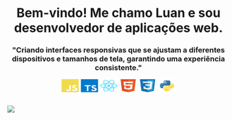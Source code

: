 <h1 align="center">Bem-vindo! Me chamo Luan e sou desenvolvedor de aplicações web.</h1>


<h3 align="center">"Criando interfaces responsivas que se ajustam a diferentes dispositivos e tamanhos de tela, garantindo uma experiência consistente."</h3>



  <div align="center" style="flex-basis: 48%;">
    <img align="center" alt="Luan-Ko" height="30" width="40" src="https://raw.githubusercontent.com/devicons/devicon/master/icons/javascript/javascript-plain.svg">
    <img align="center" alt="Luan-Ko" height="30" width="40" src="https://raw.githubusercontent.com/devicons/devicon/master/icons/typescript/typescript-plain.svg">
    <img align="center" alt="Luan-Ko" height="30" width="40" src="https://raw.githubusercontent.com/devicons/devicon/master/icons/react/react-original.svg">
    <img align="center" alt="Luan-Ko" height="30" width="40" src="https://raw.githubusercontent.com/devicons/devicon/master/icons/html5/html5-original.svg">
    <img align="center" alt="Luan-Ko" height="30" width="40" src="https://raw.githubusercontent.com/devicons/devicon/master/icons/css3/css3-original.svg">
    <img align="center" alt="Luan-Ko" height="30" width="40" src="https://raw.githubusercontent.com/devicons/devicon/master/icons/python/python-original.svg">
  </div>

  ##
    
  <div> 
  <a href="https://www.linkedin.com/in/luancaetano/" target="_blank"><img src="https://img.shields.io/badge/-LinkedIn-%230077B5?style=for-the-badge&logo=linkedin&logoColor=white" target="_blank"> 
 </div>
    
  

  


